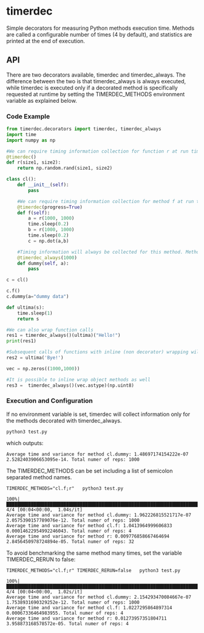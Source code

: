 # timerdec
Simple decorators for measuring Python methods execution time. 
Methods are called a configurable number of times (4 by default), and statistics are printed at the end of execution.

## API

There are two decorators available, timerdec and timerdec_always. The difference between the two is that timerdec_always is always executed, while timerdec is executed only if a decorated method is specifically requested at runtime by setting the TIMERDEC_METHODS environment variable as explained below.

### Code Example

```python
from timerdec.decorators import timerdec, timerdec_always
import time
import numpy as np

#We can require timing information collection for function r at run time.
@timerdec()
def r(size1, size2):
    return np.random.rand(size1, size2)

class cl():
    def __init__(self):
        pass

    #We can require timing information collection for method f at run time. A progress bar will be printed
    @timerdec(progress=True)
    def f(self):
        a = r(1000, 1000)
        time.sleep(0.2)
        b = r(1000, 1000)
        time.sleep(0.2)
        c = np.dot(a,b)

    #Timing information will always be collected for this method. Method is run 1000 times
    @timerdec_always(1000)
    def dummy(self, a):
        pass

c = cl()

c.f()
c.dummy(a="dummy data")

def ultima(s):
    time.sleep(1)
    return s

#We can also wrap function calls
res1 = timerdec_always()(ultima)("Hello!")
print(res1)

#Subsequent calls of functions with inline (non decorator) wrapping will no be object of measures
res2 = ultima('Bye!')

vec = np.zeros((1000,1000))

#It is possible to inline wrap object methods as well
res3 =  timerdec_always()(vec.astype)(np.uint8)


```

### Execution and Configuration

If no environment variable is set, timerdec will collect information only for the methods decorated with timerdec_always.
``` shell
python3 test.py
```
which outputs:
```
Average time and variance for method cl.dummy: 1.48697174154222e-07 2.5282403906653095e-14. Total numer of reps: 1000
```

The TIMERDEC_METHODS can be set including a list of semicolon separated method names.
``` shell
TIMERDEC_METHODS="cl.f;r"   python3 test.py
```
```
100%|██████████████████████████████████████████████████████████████████████████████| 4/4 [00:04<00:00,  1.04s/it]
Average time and variance for method cl.dummy: 1.962226815521717e-07 2.0575390157789076e-12. Total numer of reps: 1000
Average time and variance for method cl.f: 1.0413964999606833 0.00014622954992246043. Total numer of reps: 4
Average time and variance for method r: 0.009776858667464694 2.8456450978724894e-05. Total numer of reps: 32

```

To avoid benchmarking the same method many times, set the variable TIMERDEC_RERUN to false:
``` shell
TIMERDEC_METHODS="cl.f;r" TIMERDEC_RERUN=false   python3 test.py
```
```
100%|███████████████████████████████████████████████████████████████████████████████| 4/4 [00:04<00:00,  1.02s/it]
Average time and variance for method cl.dummy: 2.154293470084667e-07 1.7538931690329252e-12. Total numer of reps: 1000
Average time and variance for method cl.f: 1.0227295864897314 0.00067336464983955. Total numer of reps: 4
Average time and variance for method r: 0.01273957351804711 3.958873168578572e-05. Total numer of reps: 4

```

